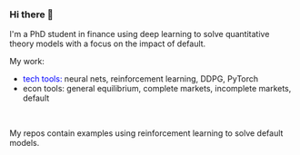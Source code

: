 ### Hi there 👋

I'm a PhD student in finance using deep learning to solve quantitative theory models with a focus on the impact of default.<br>

My work:<br>
  + <span style = "color: blue;">tech tools:</span> neural nets, reinforcement learning, DDPG, PyTorch
  + econ tools: general equilibrium, complete markets, incomplete markets, default
 
<br>

My repos contain examples using reinforcement learning to solve default models.<br>



<!--
**jonasbarth123/jonasbarth123** is a ✨ _special_ ✨ repository because its `README.md` (this file) appears on your GitHub profile.

Here are some ideas to get you started:

- 🔭 I’m currently working on ...
- 🌱 I’m currently learning ...
- 👯 I’m looking to collaborate on ...
- 🤔 I’m looking for help with ...
- 💬 Ask me about ...
- 📫 How to reach me: ...
- 😄 Pronouns: ...
- ⚡ Fun fact: ...
-->
